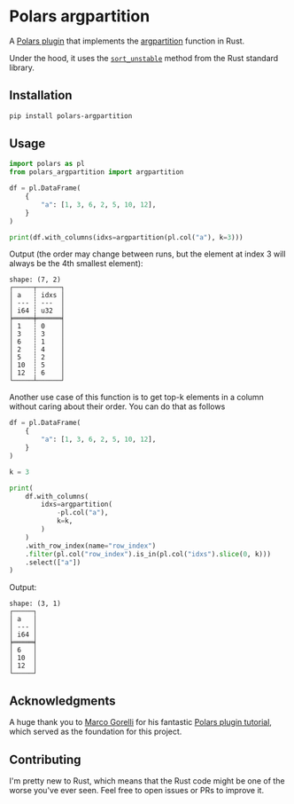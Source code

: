 # Polars argpartition

A [Polars plugin](https://docs.pola.rs/user-guide/plugins/expr_plugins/#writing-the-expression) that implements the [argpartition](https://numpy.org/doc/stable/reference/generated/numpy.argpartition.html) function in Rust.

Under the hood, it uses the [`sort_unstable`](https://doc.rust-lang.org/std/primitive.slice.html#method.sort_unstable) method from the Rust standard library.

## Installation

```bash
pip install polars-argpartition
```

## Usage

```python
import polars as pl
from polars_argpartition import argpartition

df = pl.DataFrame(
    {
        "a": [1, 3, 6, 2, 5, 10, 12],
    }
)

print(df.with_columns(idxs=argpartition(pl.col("a"), k=3)))

```

Output (the order may change between runs, but the element at index 3 will always be the 4th smallest element):

```
shape: (7, 2)
┌─────┬──────┐
│ a   ┆ idxs │
│ --- ┆ ---  │
│ i64 ┆ u32  │
╞═════╪══════╡
│ 1   ┆ 0    │
│ 3   ┆ 3    │
│ 6   ┆ 1    │
│ 2   ┆ 4    │
│ 5   ┆ 2    │
│ 10  ┆ 5    │
│ 12  ┆ 6    │
└─────┴──────┘
```

Another use case of this function is to get top-k elements in a column without caring about their order. You can do that as follows 

```python
df = pl.DataFrame(
    {
        "a": [1, 3, 6, 2, 5, 10, 12],
    }
)

k = 3

print(
    df.with_columns(
        idxs=argpartition(
            -pl.col("a"),
            k=k,
        )
    )
    .with_row_index(name="row_index")
    .filter(pl.col("row_index").is_in(pl.col("idxs").slice(0, k)))
    .select(["a"])
)

```

Output:

```
shape: (3, 1)
┌─────┐
│ a   │
│ --- │
│ i64 │
╞═════╡
│ 6   │
│ 10  │
│ 12  │
└─────┘
```

## Acknowledgments

A huge thank you to [Marco Gorelli](https://github.com/MarcoGorelli) for his fantastic [Polars plugin tutorial](https://marcogorelli.github.io/polars-plugins-tutorial/), which served as the foundation for this project.

## Contributing

I'm pretty new to Rust, which means that the Rust code might be one of the worse you've ever seen. Feel free to open issues or PRs to improve it.


